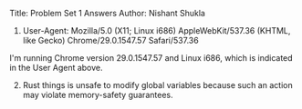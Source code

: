 Title: Problem Set 1 Answers
Author: Nishant Shukla

1. User-Agent: Mozilla/5.0 (X11; Linux i686) AppleWebKit/537.36 (KHTML, like Gecko) Chrome/29.0.1547.57 Safari/537.36

I'm running Chrome version 29.0.1547.57 and Linux i686,
which is indicated in the User Agent above.

2. Rust things is unsafe to modify global variables because such an action may violate memory-safety guarantees. 
